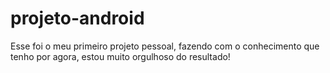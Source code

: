 # projeto-android
 Esse foi o meu primeiro projeto pessoal, fazendo com o conhecimento que tenho por agora, estou muito orgulhoso do resultado!
